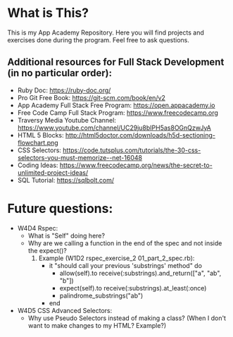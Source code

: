 # What is This?

This is my App Academy Repository. Here you will find projects and exercises done during the program.
Feel free to ask questions.

## Additional resources for Full Stack Development (in no particular order):
- Ruby Doc: https://ruby-doc.org/
- Pro Git Free Book: https://git-scm.com/book/en/v2
- App Academy Full Stack Free Program: https://open.appacademy.io
- Free Code Camp Full Stack Program: https://www.freecodecamp.org
- Traversy Media Youtube Channel: https://www.youtube.com/channel/UC29ju8bIPH5as8OGnQzwJyA
- HTML 5 Blocks: http://html5doctor.com/downloads/h5d-sectioning-flowchart.png
- CSS Selectors: https://code.tutsplus.com/tutorials/the-30-css-selectors-you-must-memorize--net-16048
- Coding Ideas: https://www.freecodecamp.org/news/the-secret-to-unlimited-project-ideas/
- SQL Tutorial: https://sqlbolt.com/

# Future questions:
- W4D4 Rspec:
	- What is "Self" doing here?
	- Why are we calling a function in the end of the spec and not inside the expect()?
		1. Example (W1D2 rspec_exercise_2 01_part_2_spec.rb):
		    - it "should call your previous 'substrings' method" do
		      - allow(self).to receive(:substrings).and_return(["a", "ab", "b"])
		      - expect(self).to receive(:substrings).at_least(:once)
		      - palindrome_substrings("ab")
		    - end
- W4D5 CSS Advanced Selectors:
	- Why use Pseudo Selectors instead of making a class? (When I don't want to make changes to my HTML? Example?)
